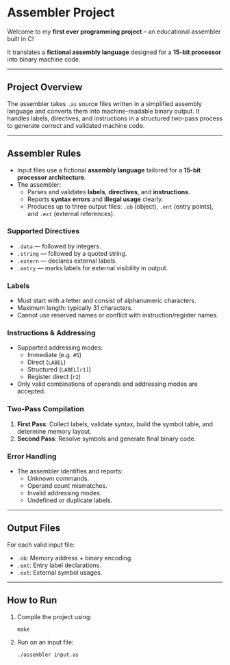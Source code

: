 # Assembler Project

Welcome to my **first ever programming project** – an educational assembler built in C!

It translates a **fictional assembly language** designed for a **15-bit processor** into binary machine code.

---

## Project Overview

The assembler takes `.as` source files written in a simplified assembly language and converts them into machine-readable binary output. It handles labels, directives, and instructions in a structured two-pass process to generate correct and validated machine code.

---

## Assembler Rules

- Input files use a fictional **assembly language** tailored for a **15-bit processor architecture**.
- The assembler:
  - Parses and validates **labels**, **directives**, and **instructions**.
  - Reports **syntax errors** and **illegal usage** clearly.
  - Produces up to three output files: `.ob` (object), `.ent` (entry points), and `.ext` (external references).

### Supported Directives
- `.data` — followed by integers.
- `.string` — followed by a quoted string.
- `.extern` — declares external labels.
- `.entry` — marks labels for external visibility in output.

### Labels
- Must start with a letter and consist of alphanumeric characters.
- Maximum length: typically 31 characters.
- Cannot use reserved names or conflict with instruction/register names.

### Instructions & Addressing
- Supported addressing modes:
  - Immediate (e.g. `#5`)
  - Direct (`LABEL`)
  - Structured (`LABEL[r1]`)
  - Register direct (`r2`)
- Only valid combinations of operands and addressing modes are accepted.

### Two-Pass Compilation
1. **First Pass**: Collect labels, validate syntax, build the symbol table, and determine memory layout.
2. **Second Pass**: Resolve symbols and generate final binary code.

### Error Handling
- The assembler identifies and reports:
  - Unknown commands.
  - Operand count mismatches.
  - Invalid addressing modes.
  - Undefined or duplicate labels.

---

## Output Files

For each valid input file:
- `.ob`: Memory address + binary encoding.
- `.ent`: Entry label declarations.
- `.ext`: External symbol usages.

---

## How to Run

1. Compile the project using:
   ```
   make
   ```
3. Run on an input file:
   ```
   ./assembler input.as
   ```
